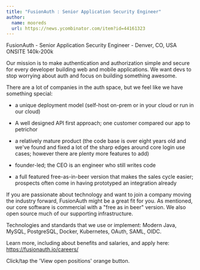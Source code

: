 ```yaml
---
title: "FusionAuth : Senior Application Security Engineer"
author:
  name: mooreds
  url: https://news.ycombinator.com/item?id=44161323
---
```


<JobNavigation />

FusionAuth - Senior Application Security Engineer - Denver, CO, USA ONSITE  140k-200k

Our mission is to make authentication and authorization simple and secure for every developer building web and mobile applications. We want devs to stop worrying about auth and focus on building something awesome.

There are a lot of companies in the auth space, but we feel like we have something special:

* a unique deployment model (self-host on-prem or in your cloud or run in our cloud)

* A well designed API first approach; one customer compared our app to petrichor

* a relatively mature product (the code base is over eight years old and we&#x27;ve found and fixed a lot of the sharp edges around core login use cases; however there are plenty more features to add)

* founder-led; the CEO is an engineer who still writes code

* a full featured free-as-in-beer version that makes the sales cycle easier; prospects often come in having prototyped an integration already

If you are passionate about technology and want to join a company moving the industry forward, FusionAuth might be a great fit for you. As mentioned, our core software is commercial with a &quot;free as in beer&quot; version. We also open source much of our supporting infrastructure.

Technologies and standards that we use or implement: Modern Java, MySQL, PostgreSQL, Docker, Kubernetes, OAuth, SAML, OIDC.

Learn more, including about benefits and salaries, and apply here: <a href="https:&#x2F;&#x2F;fusionauth.io&#x2F;careers&#x2F;" rel="nofollow">https:&#x2F;&#x2F;fusionauth.io&#x2F;careers&#x2F;</a>

Click&#x2F;tap the &#x27;View open positions&#x27; orange button.
<JobApplication />
